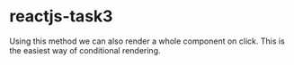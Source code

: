 # reactjs-task3
Using this method we can also render a whole component on click.
This is the easiest way of conditional rendering.

